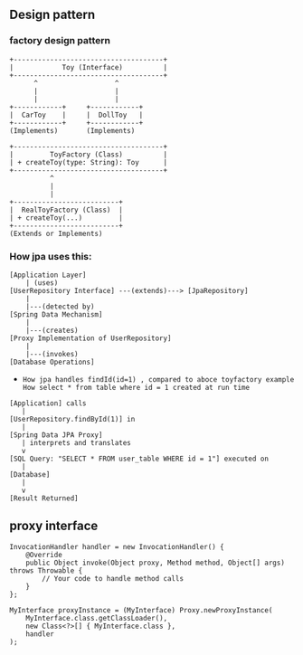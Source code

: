 ## Design pattern

### factory design pattern
```
+-------------------------------------+
|            Toy (Interface)          |
+-------------------------------------+
      ^                   ^
      |                   |
      |                   |
+------------+     +------------+
|  CarToy    |     |  DollToy   |
+------------+     +------------+
(Implements)       (Implements)

+-------------------------------------+
|         ToyFactory (Class)          |
| + createToy(type: String): Toy      |
+-------------------------------------+
          ^
          |
          |
+--------------------------+
|  RealToyFactory (Class)  |
| + createToy(...)         |
+--------------------------+
(Extends or Implements)

```

### How jpa uses this:
```
[Application Layer]
    | (uses)
[UserRepository Interface] ---(extends)---> [JpaRepository]
    |
    |---(detected by)
[Spring Data Mechanism]
    |
    |---(creates)
[Proxy Implementation of UserRepository]
    |
    |---(invokes)
[Database Operations]

```

- ```
  How jpa handles findId(id=1) , compared to aboce toyfactory example
  How select * from table where id = 1 created at run time
  ```
```
[Application] calls
   |
[UserRepository.findById(1)] in
   |
[Spring Data JPA Proxy]
   | interprets and translates
   v
[SQL Query: "SELECT * FROM user_table WHERE id = 1"] executed on
   |
[Database]
   |
   v
[Result Returned]

```

## proxy interface


```
InvocationHandler handler = new InvocationHandler() {
    @Override
    public Object invoke(Object proxy, Method method, Object[] args) throws Throwable {
        // Your code to handle method calls
    }
};
```

```
MyInterface proxyInstance = (MyInterface) Proxy.newProxyInstance(
    MyInterface.class.getClassLoader(),
    new Class<?>[] { MyInterface.class },
    handler
);
```
